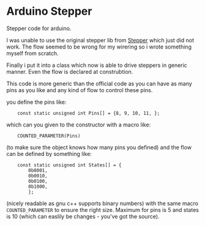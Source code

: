 Arduino Stepper
===============

Stepper code for arduino.

I was unable to use the original stepper lib from
[Stepper](http://www.arduino.cc/en/Reference/Stepper) which just did not work.
The flow seemed to be wrong for my wirering so i wrote something myself from
scratch.

Finally i put it into a class which now is able to drive steppers in generic
manner. Even the flow is declared at construbtion.

This code is more generic than the official code as you can have as many pins
as you like and any kind of flow to control these pins.

you define the pins like:

```
	const static unsigned int Pins[] = {8, 9, 10, 11, };
```

which can you given to the constructor with a macro like:

```
	COUNTED_PARAMETER(Pins)
```

(to make sure the object knows how many pins you defined) and the flow can be
defined by something like:

```
	const static unsigned int States[] = {
		0b0001,
		0b0010,
		0b0100,
		0b1000,
		};
```

(nicely readable as gnu c++ supports binary numbers) with the same macro
`COUNTED_PARAMETER` to ensure the right size. Maximum for pins is 5 and states
is 10 (which can easlily be changes - you've got the source).

